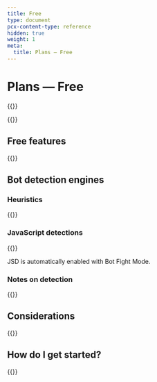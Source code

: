 ```yaml
---
title: Free
type: document
pcx-content-type: reference
hidden: true
weight: 1
meta:
  title: Plans — Free
---
```


# Plans — Free

{{<render file="_plan-intro.md">}}

{{<render file="_buttons-plan-pages.md">}}

## Free features

{{<render file="_about-plan-free.md">}}

## Bot detection engines

### Heuristics

{{<render file="_bots-heuristics.md">}}

### JavaScript detections

{{<render file="_bots-jsd.md">}}

JSD is automatically enabled with Bot Fight Mode.

### Notes on detection

{{<render file="_bots-cookie.md">}}

## Considerations

{{<render file="_about-plan-considerations.md">}}

## How do I get started?

{{<render file="_plan-get-started.md">}}

